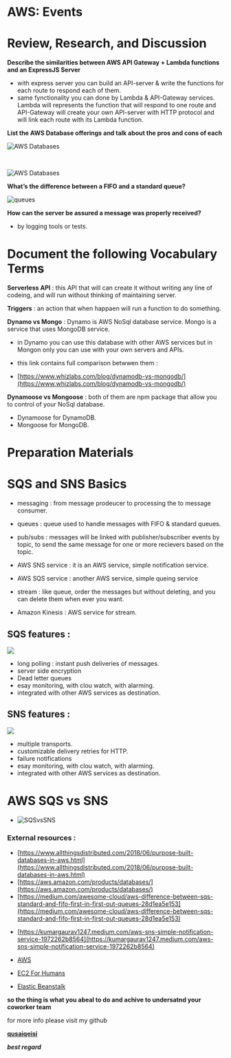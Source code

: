 # AWS: Events

# Review, Research, and Discussion

**Describe the similarities between AWS API Gateway + Lambda functions and an ExpressJS Server**

- with express server you can build an API-server & write the functions for each route to respond each of them.
- same fynctionality you can done by Lambda & API-Gateway services. Lambda will represents the function that will respond to one route and API-Gateway will create your own API-server with HTTP protocol and will link each route with its Lambda function.

**List the AWS Database offerings and talk about the pros and cons of each**

![AWS Databases](https://www.allthingsdistributed.com/images/databases.png)

<br/>

![AWS Databases](https://d2908q01vomqb2.cloudfront.net/887309d048beef83ad3eabf2a79a64a389ab1c9f/2020/02/20/Joining-your-Amazon-RDS-instances-across-A.jpg)

**What’s the difference between a FIFO and a standard queue?**

![queues](https://miro.medium.com/max/1200/1*hUmRcqAz9_M2GZrY-F1TtA.png)

**How can the server be assured a message was properly received?**

- by logging tools or tests.


# Document the following Vocabulary Terms

**Serverless API** : this API that will can create it without writing any line of codeing, and will run without thinking of maintaining server.

**Triggers** : an action that when happaen will run a function to do something.

**Dynamo vs Mongo** : Dynamo is AWS NoSql database service. Mongo is a service that uses MongoDB service.

- in Dynamo you can use this database with other AWS services but in Mongon only you can use with your own servers and APIs.

- this link contains full comparison betwwen them :

- [https://www.whizlabs.com/blog/dynamodb-vs-mongodb/](https://www.whizlabs.com/blog/dynamodb-vs-mongodb/)

**Dynamoose vs Mongoose** : both of them are npm package that allow you to control of your NoSql database.

- Dynamoose for DynamoDB.
- Mongoose for MongoDB.

# Preparation Materials

# SQS and SNS Basics

- messaging : from message prodeucer to processing the to message consumer.

- queues : queue used to handle messages with FIFO & standard queues.

- pub/subs : messages will be linked with publisher/subscriber events by topic, to send the same message for one or more recievers based on the topic.

- AWS SNS service : it is an AWS service, simple notification service.

- AWS SQS service : another AWS service, simple queing service

- stream : like queue, order the messages but without deleting, and you can delete them when ever you want.

- Amazon Kinesis : AWS service for stream.

## SQS features :

![](https://data-flair.training/blogs/wp-content/uploads/sites/2/2018/08/Benefits-of-Amazon-SQS-01-1.jpg)

- long polling : instant push deliveries of messages.
- server side encryption
- Dead letter queues
- esay monitoring, with clou watch, with alarming.
- integrated with other AWS services as destination.

## SNS features :
![](https://data-flair.training/blogs/wp-content/uploads/sites/2/2018/08/SNS-1.png)
- multiple transports.
- customizable delivery retries for HTTP.
- failure notifications
- esay monitoring, with clou watch, with alarming.
- integrated with other AWS services as destination.

# AWS SQS vs SNS

- ![SQSvsSNS](https://miro.medium.com/max/1400/1*DRrTtdyah9NHwR0VCm6MWA.png)


### External resources :

- [https://www.allthingsdistributed.com/2018/06/purpose-built-databases-in-aws.html](https://www.allthingsdistributed.com/2018/06/purpose-built-databases-in-aws.html)
- [https://aws.amazon.com/products/databases/](https://aws.amazon.com/products/databases/)
- [https://medium.com/awesome-cloud/aws-difference-between-sqs-standard-and-fifo-first-in-first-out-queues-28d1ea5e153](https://medium.com/awesome-cloud/aws-difference-between-sqs-standard-and-fifo-first-in-first-out-queues-28d1ea5e153)
* [https://kumargaurav1247.medium.com/aws-sns-simple-notification-service-1972262b8564](https://kumargaurav1247.medium.com/aws-sns-simple-notification-service-1972262b8564)


* [AWS](https://aws.amazon.com/ec2/?ec2-whats-new.sort-by=item.additionalFields.postDateTime&ec2-whats-new.sort-order=desc)


* [EC2 For Humans](https://www.youtube.com/watch?v=lZMkgOMYYIg)


* [Elastic Beanstalk](https://www.youtube.com/watch?v=SrwxAScdyT0)



**so the thing is what you abeal to do and achive to undersatnd your coworker team**


for more info please visit my github

**[qusaiqeisi](https://github.com/qusaiqeisi)**
 
 ***best regard***